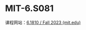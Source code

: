 # MIT-6.S081

课程网站：[6.1810 / Fall 2023 (mit.edu)](https://pdos.csail.mit.edu/6.S081/2023/schedule.html)